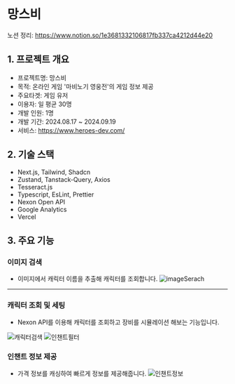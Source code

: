 # 망스비

노션 정리: https://www.notion.so/1e3681332106817fb337ca4212d44e20

## 1. 프로젝트 개요

- 프로젝트명: 망스비
- 목적: 온라인 게임 '마비노기 영웅전'의 게임 정보 제공
- 주요타겟: 게임 유저
- 이용자: 일 평균 30명
- 개발 인원: 1명
- 개발 기간: 2024.08.17 ~ 2024.09.19
- 서비스: https://www.heroes-dev.com/

## 2. 기술 스택

- Next.js, Tailwind, Shadcn
- Zustand, Tanstack-Query, Axios
- Tesseract.js
- Typescript, EsLint, Prettier
- Nexon Open API
- Google Analytics
- Vercel

## 3. 주요 기능

### 이미지 검색

- 이미지에서 캐릭터 이름을 추출해 캐릭터를 조회합니다.
  ![imageSerach](https://github.com/user-attachments/assets/9467ebd8-a425-4cb1-b3ef-1c9577b43228)

<hr />

### 캐릭터 조회 및 세팅

- Nexon API를 이용해 캐릭터를 조회하고 장비를 시뮬레이션 해보는 기능입니다.

![캐릭터검색](https://github.com/user-attachments/assets/6e598873-e542-408d-9555-65f2b629357b)
![인챈트필터](https://github.com/user-attachments/assets/be5b72ae-ea45-46f7-92ff-33a26ba37eea)

### 인챈트 정보 제공

- 가격 정보를 캐싱하여 빠르게 정보를 제공해줍니다.
  ![인챈트정보](https://github.com/user-attachments/assets/f4f16d23-bd32-4aad-b1b1-c70800d62f52)
